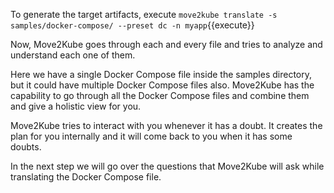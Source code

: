 To generate the target artifacts, execute `move2kube translate -s samples/docker-compose/ --preset dc -n myapp`{{execute}}

Now, Move2Kube goes through each and every file and tries to analyze and understand each one of them.

Here we have a single Docker Compose file inside the samples directory, but it could have multiple Docker Compose files also. Move2Kube has the capability to go through all the Docker Compose files and combine them and give a holistic view for you.

Move2Kube tries to interact with you whenever it has a doubt. It creates the plan for you internally and it will come back to you when it has some doubts.

In the next step we will go over the questions that Move2Kube will ask while translating the Docker Compose file.
